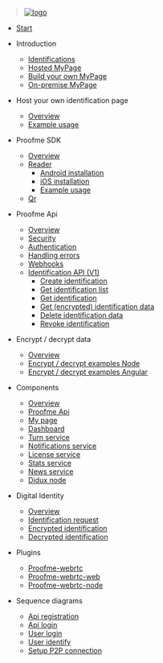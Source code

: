
> [![logo](https://docs.proofme.id/media/logo.svg)](/#)
* [Start](/#)

* Introduction
  * [Identifications](intro/identifications.md)
  * [Hosted MyPage](intro/hosted_mypage.md)
  * [Build your own MyPage](intro/byo_mypage.md)
  * [On-premise MyPage](intro/onpremise_mypage.md)

* Host your own identification page
  * [Overview](custom_identification_page.md)
  * [Example usage](custom_identification_page_example.md)

* Proofme SDK
  * [Overview](sdk/overview.md)
  * [Reader](sdk/reader.md)
    * [Android installation](sdk/reader/installation_android.md)
    * [iOS installation](sdk/reader/installation_ios.md)
    * [Example usage](sdk/reader/example_usage.md)
  * [Qr](sdk/qr.md)

* Proofme Api
  * [Overview](api/overview.md)
  * [Security](api/security.md)
  * [Authentication](api/authentication.md)
  <!-- * [Testing](api/testing.md) -->
  <!-- * [Common data types](api/cdt.md) -->
  * [Handling errors](api/errors.md)
  * [Webhooks](api/webhooks.md)
  <!-- * [Pagination](api/pagination.md) -->
  * [Identification API (V1)](api/v1/identification/api_intro.md)
    * [Create identification](api/v1/identification/post_identification.md)
    * [Get identification list](api/v1/identification/get_identification_list.md)
    * [Get identification](api/v1/identification/get_identification.md)
    * [Get (encrypted) identification data](api/v1/identification/get_identification_data.md)
    * [Delete identification data](api/v1/identification/delete_identification_data.md)
    * [Revoke identification](api/v1/identification/revoke_identification.md)

* Encrypt / decrypt data
  * [Overview](encryption/overview.md)  
  * [Encrypt / decrypt examples Node](encryption/examples_node.md)
  * [Encrypt / decrypt examples Angular](encryption/examples_angular.md)

* Components
  * [Overview](components/overview.md)
  * [Proofme Api](components/api.md)
  * [My page](components/mypage.md)
  * [Dashboard](components/dashboard.md)
  * [Turn service](components/turn.md)
  * [Notifications service](components/notifications.md)
  * [License service](components/license.md)
  * [Stats service](components/stats.md)
  * [News service](components/news.md)
  * [Didux node](components/node.md)
  
* Digital Identity
  * [Overview](did/overview.md)
  * [Identification request](did/request.md)
  * [Encrypted identification](did/encrypted.md)
  * [Decrypted identification](did/decrypted.md)

* Plugins
  * [Proofme-webrtc](plugins/proofme-webrtc.md)
  * [Proofme-webrtc-web](plugins/proofme-webrtc-web.md)
  * [Proofme-webrtc-node](plugins/proofme-webrtc-node.md)

* Sequence diagrams
  * [Api registration](diagrams/api_registration.md)
  * [Api login](diagrams/api_login.md)
  * [User login](diagrams/user_login.md)
  * [User identify](diagrams/user_identify.md)
  * [Setup P2P connection](diagrams/p2p_connection.md)